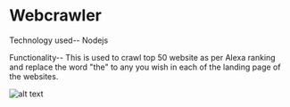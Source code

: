 # Webcrawler
Technology used--
Nodejs

Functionality--
This is used to crawl top 50 website as per Alexa ranking and replace the word "the" to any you wish in each of the landing page 
of the websites.


![alt text](https://github.com/shaharyar-shamshi/Webcrawler/blob/master/Screenshot%20from%202018-05-20%2019-58-38.png)

